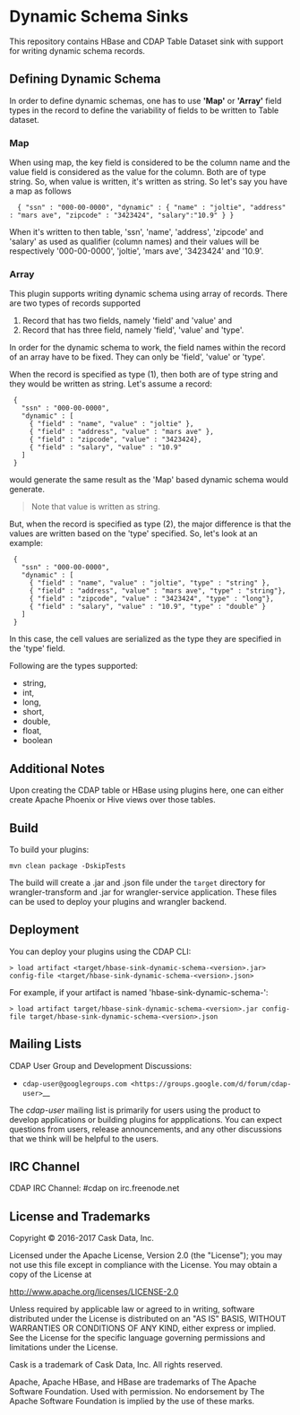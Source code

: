 # Dynamic Schema Sinks

This repository contains HBase and CDAP Table Dataset sink with support for writing dynamic schema records. 

## Defining Dynamic Schema

In order to define dynamic schemas, one has to use **'Map'** or **'Array'** field types in the record to define the variability of fields to be written to Table dataset. 

### Map

When using map, the key field is considered to be the column name and the value field is considered as the value for the column. Both are of type string. So, when value is written, it's written as string. So let's say you have a map as follows

```
  { "ssn" : "000-00-0000", "dynamic" : { "name" : "joltie", "address" : "mars ave", "zipcode" : "3423424", "salary":"10.9" } }
```

When it's written to then table, 'ssn', 'name', 'address', 'zipcode' and 'salary' as used as qualifier (column names) and their values will be respectively '000-00-0000', 'joltie', 'mars ave', '3423424' and '10.9'.

### Array

This plugin supports writing dynamic schema using array of records. There are two types of records supported

  1. Record that has two fields, namely 'field' and 'value' and 
  2. Record that has three field, namely 'field', 'value' and 'type'. 
  
In order for the dynamic schema to work, the field names within the record of an array have to be fixed. They can only be 
'field', 'value' or 'type'. 

When the record is specified as type (1), then both are of type string and they would be written as string. Let's assume a record:

```
 { 
   "ssn" : "000-00-0000", 
   "dynamic" : [ 
     { "field" : "name", "value" : "joltie" },
     { "field" : "address", "value" : "mars ave" },
     { "field" : "zipcode", "value" : "3423424},
     { "field" : "salary", "value" : "10.9"  
   ]
 }   
```
would generate the same result as the 'Map' based dynamic schema would generate.

> Note that value is written as string. 

But, when the record is specified as type (2), the major difference is that the values are written based on the 'type' specified. So, let's look at an example: 

```
 { 
   "ssn" : "000-00-0000", 
   "dynamic" : [ 
     { "field" : "name", "value" : "joltie", "type" : "string" },
     { "field" : "address", "value" : "mars ave", "type" : "string"},
     { "field" : "zipcode", "value" : "3423424", "type" : "long"},
     { "field" : "salary", "value" : "10.9", "type" : "double" }
   ]
 }   
```

In this case, the cell values are serialized as the type they are specified in the 'type' field.

Following are the types supported:

* string,
* int,
* long,
* short,
* double,
* float, 
* boolean

## Additional Notes

Upon creating the CDAP table or HBase using plugins here, one can either create Apache Phoenix or Hive views over those tables.

## Build

To build your plugins:

    mvn clean package -DskipTests

The build will create a .jar and .json file under the ``target`` directory for wrangler-transform and .jar for wrangler-service application. These files can be used to deploy your plugins and wrangler backend.


## Deployment
You can deploy your plugins using the CDAP CLI:

    > load artifact <target/hbase-sink-dynamic-schema-<version>.jar> config-file <target/hbase-sink-dynamic-schema-<version>.json>

For example, if your artifact is named 'hbase-sink-dynamic-schema-<version>':

    > load artifact target/hbase-sink-dynamic-schema-<version>.jar config-file target/hbase-sink-dynamic-schema-<version>.json

## Mailing Lists

CDAP User Group and Development Discussions:

- `cdap-user@googlegroups.com <https://groups.google.com/d/forum/cdap-user>`__

The *cdap-user* mailing list is primarily for users using the product to develop
applications or building plugins for appplications. You can expect questions from 
users, release announcements, and any other discussions that we think will be helpful 
to the users.

## IRC Channel

CDAP IRC Channel: #cdap on irc.freenode.net


## License and Trademarks

Copyright © 2016-2017 Cask Data, Inc.

Licensed under the Apache License, Version 2.0 (the "License"); you may not use this file except
in compliance with the License. You may obtain a copy of the License at

http://www.apache.org/licenses/LICENSE-2.0

Unless required by applicable law or agreed to in writing, software distributed under the 
License is distributed on an "AS IS" BASIS, WITHOUT WARRANTIES OR CONDITIONS OF ANY KIND, 
either express or implied. See the License for the specific language governing permissions 
and limitations under the License.

Cask is a trademark of Cask Data, Inc. All rights reserved.

Apache, Apache HBase, and HBase are trademarks of The Apache Software Foundation. Used with
permission. No endorsement by The Apache Software Foundation is implied by the use of these marks.
